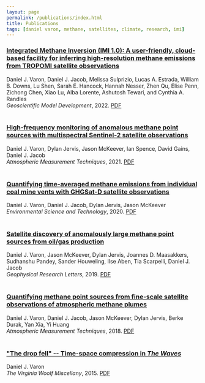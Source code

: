 ```yaml
---
layout: page
permalink: /publications/index.html
title: Publications
tags: [daniel varon, methane, satellites, climate, research, imi]
---
```


### [Integrated Methane Inversion (IMI 1.0): A user-friendly, cloud-based facility for inferring high-resolution methane emissions from TROPOMI satellite observations](https://gmd.copernicus.org/articles/15/5787/2022/gmd-15-5787-2022.html)

Daniel J. Varon, Daniel J. Jacob, Melissa Sulprizio, Lucas A. Estrada, William B. Downs, Lu Shen, Sarah E. Hancock, Hannah Nesser, Zhen Qu, Elise Penn, Zichong Chen, Xiao Lu, Alba Lorente, Ashutosh Tewari, and Cynthia A. Randles <br>
<em>Geoscientific Model Development</em>, 2022. [PDF](https://gmd.copernicus.org/articles/15/5787/2022/gmd-15-5787-2022.pdf)
<br>
<br>

### [High-frequency monitoring of anomalous methane point sources with multispectral Sentinel-2 satellite observations](https://amt.copernicus.org/articles/14/2771/2021/amt-14-2771-2021.html)

Daniel J. Varon, Dylan Jervis, Jason McKeever, Ian Spence, David Gains, Daniel J. Jacob <br>
<em>Atmospheric Measurement Techniques</em>, 2021. [PDF](https://amt.copernicus.org/articles/14/2771/2021/amt-14-2771-2021.pdf)
<br>
<br>

### [Quantifying time-averaged methane emissions from individual coal mine vents with GHGSat-D satellite observations](https://pubs.acs.org/doi/abs/10.1021/acs.est.0c01213)

Daniel J. Varon, Daniel J. Jacob, Dylan Jervis, Jason McKeever <br>
<em>Environmental Science and Technology</em>, 2020. [PDF](/papers/varon_etal_2020_est.pdf)
<br>
<br>

### [Satellite discovery of anomalously large methane point sources from oil/gas production](https://agupubs.onlinelibrary.wiley.com/doi/abs/10.1029/2019GL083798)

Daniel J. Varon, Jason McKeever, Dylan Jervis, Joannes D. Maasakkers, Sudhanshu Pandey, Sander Houweling, Ilse Aben, Tia Scarpelli, Daniel J. Jacob <br>
<em>Geophysical Research Letters</em>, 2019. [PDF](/papers/varon_etal_2019_grl.pdf)
<br>
<br>

### [Quantifying methane point sources from fine-scale satellite observations of atmospheric methane plumes](https://doi.org/10.5194/amt-11-5673-2018)

Daniel J. Varon, Daniel J. Jacob, Jason McKeever, Dylan Jervis, Berke Durak, Yan Xia, Yi Huang <br>
<em>Atmospheric Measurement Techniques</em>, 2018. [PDF](/papers/varon_etal_2018_amt.pdf)
<br>
<br>

### ["The drop fell" -- Time-space compression in <em>The Waves</em>](https://virginiawoolfmiscellany.wordpress.com/virginia-woolf-miscellany-fall-2014winter-2015-issue-86/)

Daniel J. Varon <br>
<em>The Virginia Woolf Miscellany</em>, 2015. [PDF](/papers/vwm86fall2014winter2015.pdf)
<br>
<br>

<!---
### [Do GCMs predict the climate... or macroweather?](https://doi.org/10.5194/esd-4-439-2013)

Shaun Lovejoy, Daniel Schertzer, Daniel J. Varon <br>
<em>Earth System Dynamics</em>, 2013. [PDF](lovejoy_etal_2013_esd.pdf)
<br>
<br>
-->
